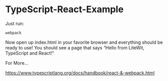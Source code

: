 # TypeScript-React-Example

Just run:

`webpack`

Now open up index.html in your favorite browser and everything should be ready to use! You should see a page that says “Hello from LiteWit,  TypeScript and React!”

For More...

https://www.typescriptlang.org/docs/handbook/react-&-webpack.html